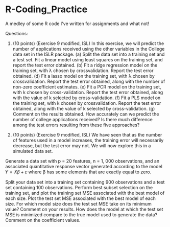 # R-Coding_Practice
A medley of some R code I've written for assignments and what not!

Questions:

1. (10 points) (Exercise 9 modified, ISL) In this exercise, we will predict the number of applications received using the other variables in the College data set in the ISLR package. 
(a) Split the data set into a training set and a test set. Fit a linear model using least squares on the training set, and report the test error obtained. 
(b) Fit a ridge regression model on the training set, with λ chosen by crossvalidation. Report the test error obtained. 
(d) Fit a lasso model on the training set, with λ chosen by crossvalidation. Report the test error obtained, along with the number of non-zero coefficient estimates. 
(e) Fit a PCR model on the training set, with k chosen by cross-validation. Report the test error obtained, along with the value of k selected by cross-validation. 
(f) Fit a PLS model on the training set, with k chosen by crossvalidation. Report the test error obtained, along with the value of k selected by cross-validation. 
(g) Comment on the results obtained. How accurately can we predict the number of college applications received? Is there much difference among the test errors resulting from these five approaches?


3. (10 points) (Exercise 9 modified, ISL) We have seen that as the number of features used in a model increases, the training error will necessarily decrease, but the test error may not. We will now explore this in a simulated data set. 

  Generate a data set with p = 20 features, n = 1, 000 observations, and an associated quantitative response vector generated according to the model 𝑌 = 𝑋𝛽 + 𝜀 where β has some elements that are exactly equal to zero. 

  Split your data set into a training set containing 900 observations and a test set containing 100 observations. Perform best subset selection on the training set, and plot the training set MSE associated with the best model of each size. Plot the test set MSE associated with the best model of each size. For which model size does the test set MSE take on its minimum value? Comment on your results. How does the model at which the test set MSE is minimized compare to the true model used to generate the data? Comment on the coefficient values.
